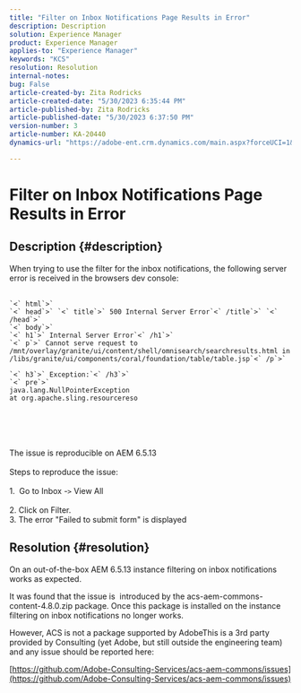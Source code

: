 ```yaml
---
title: "Filter on Inbox Notifications Page Results in Error"
description: Description
solution: Experience Manager
product: Experience Manager
applies-to: "Experience Manager"
keywords: "KCS"
resolution: Resolution
internal-notes: 
bug: False
article-created-by: Zita Rodricks
article-created-date: "5/30/2023 6:35:44 PM"
article-published-by: Zita Rodricks
article-published-date: "5/30/2023 6:37:50 PM"
version-number: 3
article-number: KA-20440
dynamics-url: "https://adobe-ent.crm.dynamics.com/main.aspx?forceUCI=1&pagetype=entityrecord&etn=knowledgearticle&id=3e0c7fc7-18ff-ed11-8f6e-6045bd0063aa"

---
```

# Filter on Inbox Notifications Page Results in Error

## Description {#description}

When trying to use the filter for the inbox notifications, the following server error is received in the browsers dev console:<br><br>

```
`<` html`>` 
`<` head`>` `<` title`>` 500 Internal Server Error`<` /title`>` `<` /head`>` 
`<` body`>` 
`<` h1`>` Internal Server Error`<` /h1`>` 
`<` p`>` Cannot serve request to /mnt/overlay/granite/ui/content/shell/omnisearch/searchresults.html in /libs/granite/ui/components/coral/foundation/table/table.jsp`<` /p`>` 

`<` h3`>` Exception:`<` /h3`>` 
`<` pre`>` 
java.lang.NullPointerException
at org.apache.sling.resourcereso
```

<br><br> <br><br>The issue is reproducible on AEM 6.5.13<br><br>Steps to reproduce the issue:<br><br>1.  Go to Inbox -`>`  View All<br><br>2. Click on Filter. 
<br>3. The error "Failed to submit form" is displayed

## Resolution {#resolution}


On an out-of-the-box AEM 6.5.13 instance filtering on inbox notifications works as expected.

It was found that the issue is  introduced by the acs-aem-commons-content-4.8.0.zip package. Once this package is installed on the instance filtering on inbox notifications no longer works.

However, ACS is not a package supported by AdobeThis is a 3rd party provided by Consulting (yet Adobe, but still outside the engineering team) and any issue should be reported here:



[https://github.com/Adobe-Consulting-Services/acs-aem-commons/issues](https://github.com/Adobe-Consulting-Services/acs-aem-commons/issues)
